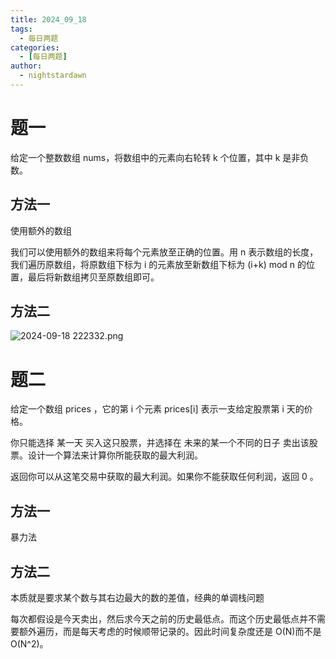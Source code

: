 ```yaml
---
title: 2024_09_18
tags:
  - 每日两题
categories:
  - [每日两题]
author:
  - nightstardawn
---
```


# 题一

给定一个整数数组 nums，将数组中的元素向右轮转 k 个位置，其中 k 是非负数。

## 方法一

使用额外的数组

我们可以使用额外的数组来将每个元素放至正确的位置。用 n 表示数组的长度，我们遍历原数组，将原数组下标为 i 的元素放至新数组下标为 (i+k) mod n 的位置，最后将新数组拷贝至原数组即可。

## 方法二

![ 2024-09-18 222332.png](https://s2.loli.net/2024/09/18/fIUatXiyN8vb2Y9.png)

# 题二

给定一个数组 prices ，它的第 i 个元素 prices[i] 表示一支给定股票第 i 天的价格。

你只能选择 某一天 买入这只股票，并选择在 未来的某一个不同的日子 卖出该股票。设计一个算法来计算你所能获取的最大利润。

返回你可以从这笔交易中获取的最大利润。如果你不能获取任何利润，返回 0 。

## 方法一

暴力法

## 方法二

本质就是要求某个数与其右边最大的数的差值，经典的单调栈问题

每次都假设是今天卖出，然后求今天之前的历史最低点。而这个历史最低点并不需要额外遍历，而是每天考虑的时候顺带记录的。因此时间复杂度还是 O(N)而不是 O(N^2)。
